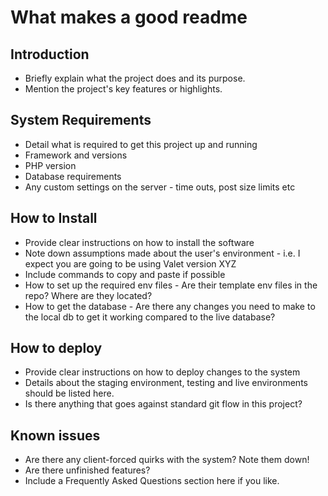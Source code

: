 # What makes a good readme

## Introduction

-   Briefly explain what the project does and its purpose.
-   Mention the project's key features or highlights.

## System Requirements

-   Detail what is required to get this project up and running
-   Framework and versions
-   PHP version
-   Database requirements
-   Any custom settings on the server - time outs, post size limits etc

## How to Install

-   Provide clear instructions on how to install the software
-   Note down assumptions made about the user's environment - i.e. I expect you are going to be using Valet version XYZ
-   Include commands to copy and paste if possible
-   How to set up the required env files - Are their template env files in the repo? Where are they located?
-   How to get the database - Are there any changes you need to make to the local db to get it working compared to the live database?

## How to deploy

-   Provide clear instructions on how to deploy changes to the system
-   Details about the staging environment, testing and live environments should be listed here.
-   Is there anything that goes against standard git flow in this project?

## Known issues

-   Are there any client-forced quirks with the system? Note them down!
-   Are there unfinished features?
-   Include a Frequently Asked Questions section here if you like.